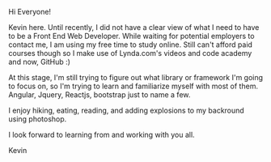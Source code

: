 Hi Everyone!

Kevin here. Until recently, I did not have a clear view of what I need to have to be a Front End Web Developer.
While waiting for potential employers to contact me, I am using my free time to study online. Still can't afford paid courses though so I make use of Lynda.com's videos and code academy and now, GitHub :)

At this stage, I'm still trying to figure out what library or framework I'm going to focus on, so I'm trying to learn and familiarize myself with most of them. Angular, Jquery, Reactjs, bootstrap just to name a few.

I enjoy hiking, eating, reading, and adding explosions to my backround using photoshop.

I look forward to learning from and working with you all.

Kevin
